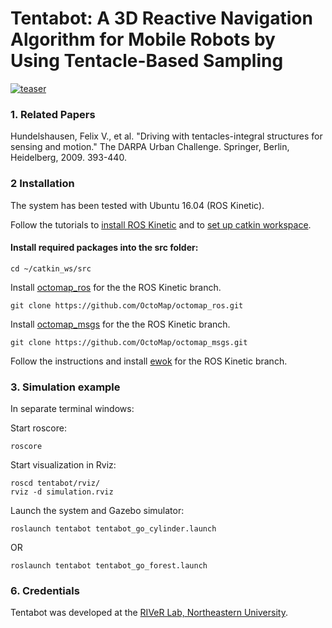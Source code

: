 # Tentabot: A 3D Reactive Navigation Algorithm for Mobile Robots by Using Tentacle-Based Sampling

[![teaser](tentabot.gif)](https://youtu.be/5vZSEuWUXe4)

### 1. Related Papers

Hundelshausen, Felix V., et al. "Driving with tentacles-integral structures for sensing and motion." The DARPA Urban Challenge. Springer, Berlin, Heidelberg, 2009. 393-440.

### 2 Installation

The system has been tested with Ubuntu 16.04 (ROS Kinetic).

Follow the tutorials to [install ROS Kinetic](http://wiki.ros.org/ROS/Installation) and to [set up catkin workspace](http://wiki.ros.org/ROS/Tutorials/InstallingandConfiguringROSEnvironment).

#### Install required packages into the src folder:
```
cd ~/catkin_ws/src
```

Install [octomap_ros](https://wiki.ros.org/octomap_ros) for the the ROS Kinetic branch.
```
git clone https://github.com/OctoMap/octomap_ros.git
```

Install [octomap_msgs](http://wiki.ros.org/octomap_msgs) for the the ROS Kinetic branch.
```
git clone https://github.com/OctoMap/octomap_msgs.git
```

Follow the instructions and install [ewok](https://github.com/VladyslavUsenko/ewok/tree/ubuntu_16_04_kinetic) for the ROS Kinetic branch.

### 3. Simulation example

In separate terminal windows:

Start roscore:
```
roscore
```

Start visualization in Rviz:
```
roscd tentabot/rviz/
rviz -d simulation.rviz
```

Launch the system and Gazebo simulator:
```
roslaunch tentabot tentabot_go_cylinder.launch
```
OR
```
roslaunch tentabot tentabot_go_forest.launch
```

### 6. Credentials
Tentabot was developed at the [RIVeR Lab, Northeastern University](http://robot.neu.edu/).
